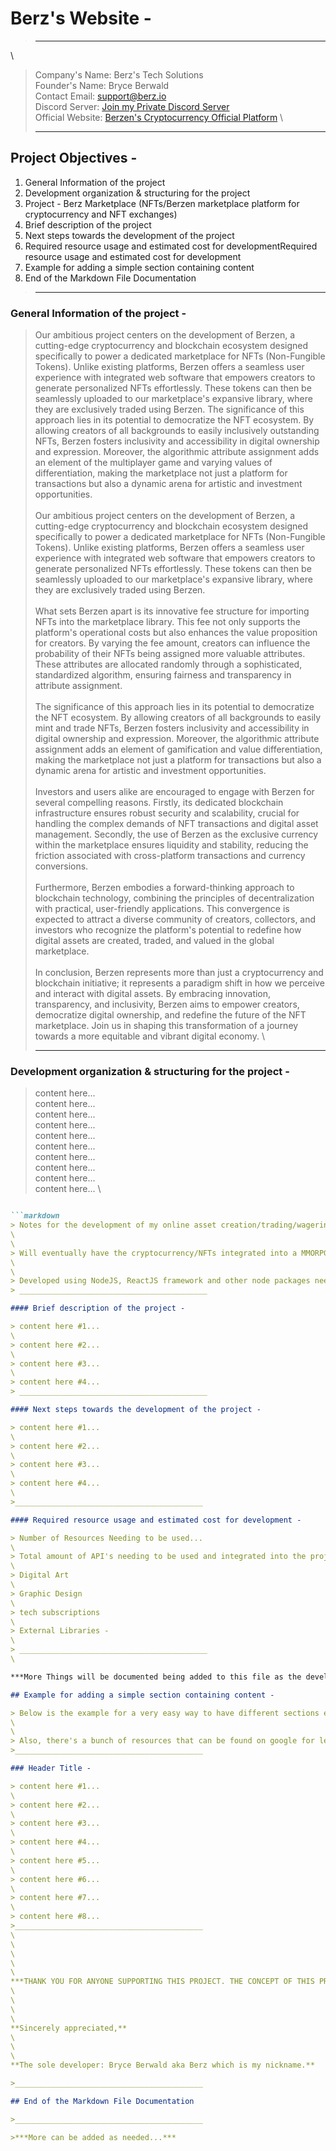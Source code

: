 <!-- spell-checker:ignore Berwald Berz Berzen inclusivity gamification -->
# Berz's Website -

> __________________________________________
\
>Company's Name: Berz's Tech Solutions
\
>Founder's Name: Bryce Berwald
\
>Contact Email: [support@berz.io](mailto:support@berz.io)
\
>Discord Server: [Join my Private Discord Server](https://discord.gg/ya3pYmQUN4)
\
>Official Website: [Berzen's Cryptocurrency Official Platform](https://www.berz.io/)
\
> __________________________________________

## Project Objectives -

1. General Information of the project
2. Development organization & structuring for the project
3. Project - Berz Marketplace (NFTs/Berzen marketplace platform for cryptocurrency and NFT exchanges)
4. Brief description of the project
5. Next steps towards the development of the project
6. Required resource usage and estimated cost for developmentRequired resource usage and estimated cost for development
7. Example for adding a simple section containing content
8. End of the Markdown File Documentation

> __________________________________________

### General Information of the project -

> Our ambitious project centers on the development of Berzen, a cutting-edge cryptocurrency and blockchain ecosystem designed specifically to power a dedicated marketplace for NFTs (Non-Fungible Tokens). Unlike existing platforms, Berzen offers a seamless user experience with integrated web software that empowers creators to generate personalized NFTs effortlessly. These tokens can then be seamlessly uploaded to our marketplace's expansive library, where they are exclusively traded using Berzen. The significance of this approach lies in its potential to democratize the NFT ecosystem. By allowing creators of all backgrounds to easily inclusively outstanding NFTs, Berzen fosters inclusivity and accessibility in digital ownership and expression. Moreover, the algorithmic attribute assignment adds an  element of the multiplayer game and varying values of differentiation, making the marketplace not just a platform for transactions but also a dynamic arena for artistic and investment opportunities.
\
\
> Our ambitious project centers on the development of Berzen, a cutting-edge cryptocurrency and blockchain ecosystem designed specifically to power a dedicated marketplace for NFTs (Non-Fungible Tokens). Unlike existing platforms, Berzen offers a seamless user experience with integrated web software that empowers creators to generate personalized NFTs effortlessly. These tokens can then be seamlessly uploaded to our marketplace's expansive library, where they are exclusively traded using Berzen.
\
\
> What sets Berzen apart is its innovative fee structure for importing NFTs into the marketplace library. This fee not only supports the platform's operational costs but also enhances the value proposition for creators. By varying the fee amount, creators can influence the probability of their NFTs being assigned more valuable attributes. These attributes are allocated randomly through a sophisticated, standardized algorithm, ensuring fairness and transparency in attribute assignment.
\
\
> The significance of this approach lies in its potential to democratize the NFT ecosystem. By allowing creators of all backgrounds to easily mint and trade NFTs, Berzen fosters inclusivity and accessibility in digital ownership and expression. Moreover, the algorithmic attribute assignment adds an element of gamification and value differentiation, making the marketplace not just a platform for transactions but also a dynamic arena for artistic and investment opportunities.
\
\
> Investors and users alike are encouraged to engage with Berzen for several compelling reasons. Firstly, its dedicated blockchain infrastructure ensures robust security and scalability, crucial for handling the complex demands of NFT transactions and digital asset management. Secondly, the use of Berzen as the exclusive currency within the marketplace ensures liquidity and stability, reducing the friction associated with cross-platform transactions and currency conversions.
\
\
> Furthermore, Berzen embodies a forward-thinking approach to blockchain technology, combining the principles of decentralization with practical, user-friendly applications. This convergence is expected to attract a diverse community of creators, collectors, and investors who recognize the platform's potential to redefine how digital assets are created, traded, and valued in the global marketplace.
\
\
> In conclusion, Berzen represents more than just a cryptocurrency and blockchain initiative; it represents a paradigm shift in how we perceive and interact with digital assets. By embracing innovation, transparency, and inclusivity, Berzen aims to empower creators, democratize digital ownership, and redefine the future of the NFT marketplace. Join us in shaping this transformation of a journey towards a more equitable and vibrant digital economy.
\
> __________________________________________

### Development organization & structuring for the project -

> content here...
\
> content here...
\
> content here...
\
> content here...
\
> content here...
\
> content here...
\
> content here...
\
> content here...
\
> content here...
\
> content here...
\

```markdown

```markdown
> Notes for the development of my online asset creation/trading/wagering/using my cryptocurrency own my own block chain allowing users to buy /sell/Create NFTs, etc.
\
\
> Will eventually have the cryptocurrency/NFTs integrated into a MMORPG and a typical Casino based game for my users to use my cryptocurrency with NFTs in the mix for future creativity to be added easily into the project expanding what the platform ultimately provides with a multitude of options.
\
\
> Developed using NodeJS, ReactJS framework and other node packages needed for the implementing a cryptocurrency following the protocols for security and safeguarding the blockchain infrastructure created from scratch to have cryptocurrencies used on my blockchain as a marketplace and utilizing my own cryptocurrency 'Berzen' (BRZN) with options to be used on my platform.
> __________________________________________

#### Brief description of the project -

> content here #1...
\
> content here #2...
\
> content here #3...
\
> content here #4...
> __________________________________________

#### Next steps towards the development of the project -

> content here #1...
\
> content here #2...
\
> content here #3...
\
> content here #4...
\
>__________________________________________

#### Required resource usage and estimated cost for development -

> Number of Resources Needing to be used...
\
> Total amount of API's needing to be used and integrated into the project. Also, the total cost associated with the API's, so I can use them without being limited on the number of calls  allowed to be made to my endpoints.
\
> Digital Art
\
> Graphic Design
\
> tech subscriptions
\
> External Libraries -
\
> __________________________________________
\

***More Things will be documented being added to this file as the development for this project continues...***

## Example for adding a simple section containing content -

> Below is the example for a very easy way to have different sections easily to hold similar topics of 'x' amount organized into a contained category thats typically based on the type/subject which varies. So having a section with a collection of the ultimate same relationship like a game is a game, or a book is a book but also a movie is a movie. With that being said you could use the concept using abstraction to help broaden the scope of things that fit under a single category or topic, etc.
\
\
> Also, there's a bunch of resources that can be found on google for learning how to use/code in the markdown language.
>__________________________________________

### Header Title -

> content here #1...
\
> content here #2...
\
> content here #3...
\
> content here #4...
\
> content here #5...
\
> content here #6...
\
> content here #7...
\
> content here #8...
>__________________________________________
\
\
\
\
\
***THANK YOU FOR ANYONE SUPPORTING THIS PROJECT. THE CONCEPT OF THIS PROJECT HAS BEEN THOUGHT OF AND DEVELOPED ALREADY BY A FEW TECH COMPANIES BUT THE UNIQUE CHARACTERISTICS MAKING A CRYPTOCURRENCY OR NFT VALUABLE IS THOUGH HAVING A CREATIVE BLUEPRINT FOR THE VARIOUS THINGS THAT NEEDS WAYS THAT WILL CREATE A POPULARITY FOR ITS USAGE.***
\
\
\
\
**Sincerely appreciated,**
\
\
\
**The sole developer: Bryce Berwald aka Berz which is my nickname.**

>__________________________________________

## End of the Markdown File Documentation

>__________________________________________

>***More can be added as needed...***
